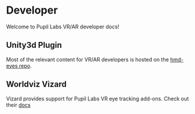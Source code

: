 # Developer

Welcome to Pupil Labs VR/AR developer docs!

## Unity3d Plugin

Most of the relevant content for VR/AR developers is hosted on the [hmd-eyes repo](https://github.com/pupil-labs/hmd-eyes "Pupil Labs hmd-eyes VR/AR eye tracking").

## Worldviz Vizard

Vizard provides support for Pupil Labs VR eye tracking add-ons. Check out their [docs](https://docs.worldviz.com/vizard/latest/PupilLabs.htm)
